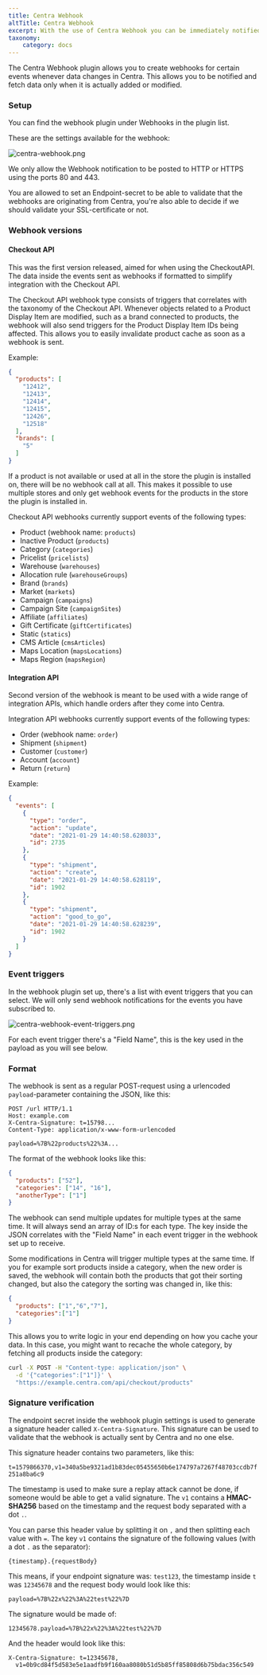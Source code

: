 ```yaml
---
title: Centra Webhook
altTitle: Centra Webhook
excerpt: With the use of Centra Webhook you can be immediately notified of all changes to products, categories, pricelists or warehouses which can affect your store.
taxonomy:
    category: docs
---
```


The Centra Webhook plugin allows you to create webhooks for certain events whenever data changes in Centra. This allows you to be notified and fetch data only when it is actually added or modified.

### Setup

You can find the webhook plugin under Webhooks in the plugin list.

These are the settings available for the webhook:

![centra-webhook.png](centra-webhook.png)

We only allow the Webhook notification to be posted to HTTP or HTTPS using the ports 80 and 443.

You are allowed to set an Endpoint-secret to be able to validate that the webhooks are originating from Centra, you're also able to decide if we should validate your SSL-certificate or not.

### Webhook versions

#### Checkout API

This was the first version released, aimed for when using the CheckoutAPI. The data inside the events sent as webhooks if formatted to simplify integration with the Checkout API.

The Checkout API webhook type consists of triggers that correlates with the taxonomy of the Checkout API. Whenever objects related to a Product Display Item are modified, such as a brand connected to products, the webhook will also send triggers for the Product Display Item IDs being affected. This allows you to easily invalidate product cache as soon as a webhook is sent.

Example:

```json
{
  "products": [
    "12412",
    "12413",
    "12414",
    "12415",
    "12426",
    "12518"
  ],
  "brands": [
    "5"
  ]
}
```

If a product is not available or used at all in the store the plugin is installed on, there will be no webhook call at all. This makes it possible to use multiple stores and only get webhook events for the products in the store the plugin is installed in.

Checkout API webhooks currently support events of the following types:
* Product (webhook name: `products`)
* Inactive Product (`products`)
* Category (`categories`)
* Pricelist (`pricelists`)
* Warehouse (`warehouses`)
* Allocation rule (`warehouseGroups`)
* Brand (`brands`)
* Market (`markets`)
* Campaign (`campaigns`)
* Campaign Site (`campaignSites`)
* Affiliate (`affiliates`)
* Gift Certificate (`giftCertificates`)
* Static (`statics`)
* CMS Article (`cmsArticles`)
* Maps Location (`mapsLocations`)
* Maps Region (`mapsRegion`)

#### Integration API

Second version of the webhook is meant to be used with a wide range of integration APIs, which handle orders after they come into Centra. 

Integration API webhooks currently support events of the following types:
* Order (webhook name: `order`)
* Shipment (`shipment`)
* Customer (`customer`)
* Account (`account`)
* Return (`return`)

Example:

```json
{
  "events": [
    {
      "type": "order",
      "action": "update",
      "date": "2021-01-29 14:40:58.628033",
      "id": 2735
    },
    {
      "type": "shipment",
      "action": "create",
      "date": "2021-01-29 14:40:58.628119",
      "id": 1902
    },
    {
      "type": "shipment",
      "action": "good_to_go",
      "date": "2021-01-29 14:40:58.628239",
      "id": 1902
    }
  ]
}
```

### Event triggers

In the webhook plugin set up, there's a list with event triggers that you can select. We will only send webhook notifications for the events you have subscribed to.

![centra-webhook-event-triggers.png](centra-webhook-event-triggers.png)

For each event trigger there's a "Field Name", this is the key used in the payload as you will see below.

### Format

The webhook is sent as a regular POST-request using a urlencoded `payload`-parameter containing the JSON, like this:

```http
POST /url HTTP/1.1
Host: example.com
X-Centra-Signature: t=15798...
Content-Type: application/x-www-form-urlencoded

payload=%7B%22products%22%3A...
```

The format of the webhook looks like this:

```json
{
  "products": ["52"],
  "categories": ["14", "16"],
  "anotherType": ["1"]
}
```

The webhook can send multiple updates for multiple types at the same time. It will always send an array of ID:s for each type. The key inside the JSON correlates with the "Field Name" in each event trigger in the webhook set up to receive.

Some modifications in Centra will trigger multiple types at the same time. If you for example sort products inside a category, when the new order is saved, the webhook will contain both the products that got their sorting changed, but also the category the sorting was changed in, like this:

```json
{
  "products": ["1","6","7"],
  "categories":["1"]
}
```

This allows you to write logic in your end depending on how you cache your data. In this case, you might want to recache the whole category, by fetching all products inside the category:

```sh
curl -X POST -H "Content-type: application/json" \
  -d '{"categories":["1"]}' \
  "https://example.centra.com/api/checkout/products"
```

### Signature verification

The endpoint secret inside the webhook plugin settings is used to generate a signature header called `X-Centra-Signature`. This signature can be used to validate that the webhook is actually sent by Centra and no one else.

This signature header contains two parameters, like this:

`t=1579866370,v1=340a5be9321ad1b83dec05455650b6e174797a7267f48703ccdb7f251a8ba6c9`

The timestamp is used to make sure a replay attack cannot be done, if someone would be able to get a valid signature. The `v1` contains a **HMAC-SHA256** based on the timestamp and the request body separated with a dot `.`.

You can parse this header value by splitting it on `,` and then splitting each value with `=`. The key `v1` contains the signature of the following values (with a dot `.` as the separator):

`{timestamp}.{requestBody}`

This means, if your endpoint signature was: `test123`, the timestamp inside `t` was `12345678` and the request body would look like this:

`payload=%7B%22x%22%3A%22test%22%7D`

The signature would be made of:

`12345678.payload=%7B%22x%22%3A%22test%22%7D`

And the header would look like this:

```text
X-Centra-Signature: t=12345678,
  v1=0b9cd84f5d583e5e1aadfb9f160aa8080b51d5b85ff85808d6b75bdac356c549
```
